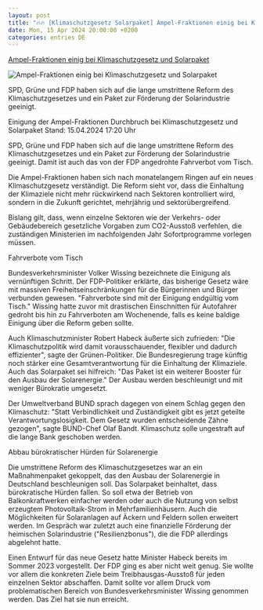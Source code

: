 ```yaml
---
layout: post
title: "🔥🔥 [Klimaschutzgesetz Solarpaket] Ampel-Fraktionen einig bei Klimaschutzgesetz und Solarpaket"
date: Mon, 15 Apr 2024 20:00:00 +0200
categories: entries DE
---
```

[Ampel-Fraktionen einig bei Klimaschutzgesetz und Solarpaket](https://www.tagesschau.de/inland/klimaschutzgesetz-ampel-solarpaket-100.html)

![Ampel-Fraktionen einig bei Klimaschutzgesetz und Solarpaket](https://images.tagesschau.de/image/d6dd3213-2950-4de1-8fbd-f208af4e8b7c/AAABjUUVOtE/AAABjcWen7M/16x9-1280/solar-panel-hausdach-100.jpg)

SPD, Grüne und FDP haben sich auf die lange umstrittene Reform des Klimaschutzgesetzes und ein Paket zur Förderung der Solarindustrie geeinigt.

Einigung der Ampel-Fraktionen Durchbruch bei Klimaschutzgesetz und Solarpaket Stand: 15.04.2024 17:20 Uhr

SPD, Grüne und FDP haben sich auf die lange umstrittene Reform des Klimaschutzgesetzes und ein Paket zur Förderung der Solarindustrie geeinigt. Damit ist auch das von der FDP angedrohte Fahrverbot vom Tisch.

Die Ampel-Fraktionen haben sich nach monatelangem Ringen auf ein neues Klimaschutzgesetz verständigt. Die Reform sieht vor, dass die Einhaltung der Klimaziele nicht mehr rückwirkend nach Sektoren kontrolliert wird, sondern in die Zukunft gerichtet, mehrjährig und sektorübergreifend.

Bislang gilt, dass, wenn einzelne Sektoren wie der Verkehrs- oder Gebäudebereich gesetzliche Vorgaben zum CO2-Ausstoß verfehlen, die zuständigen Ministerien im nachfolgenden Jahr Sofortprogramme vorlegen müssen.

Fahrverbote vom Tisch

Bundesverkehrsminister Volker Wissing bezeichnete die Einigung als vernünftigen Schritt. Der FDP-Politiker erklärte, das bisherige Gesetz wäre mit massiven Freiheitseinschränkungen für die Bürgerinnen und Bürger verbunden gewesen. "Fahrverbote sind mit der Einigung endgültig vom Tisch." Wissing hatte zuvor mit drastischen Einschnitten für Autofahrer gedroht bis hin zu Fahrverboten am Wochenende, falls es keine baldige Einigung über die Reform geben sollte.

Auch Klimaschutzminister Robert Habeck äußerte sich zufrieden: "Die Klimaschutzpolitik wird damit vorausschauender, flexibler und dadurch effizienter", sagte der Grünen-Politiker. Die Bundesregierung trage künftig noch stärker eine Gesamtverantwortung für die Einhaltung der Klimaziele. Auch das Solarpaket sei hilfreich: "Das Paket ist ein weiterer Booster für den Ausbau der Solarenergie." Der Ausbau werden beschleunigt und mit weniger Bürokratie umgesetzt.

Der Umweltverband BUND sprach dagegen von einem Schlag gegen den Klimaschutz: "Statt Verbindlichkeit und Zuständigkeit gibt es jetzt geteilte Verantwortungslosigkeit. Dem Gesetz wurden entscheidende Zähne gezogen", sagte BUND-Chef Olaf Bandt. Klimaschutz solle ungestraft auf die lange Bank geschoben werden.

Abbau bürokratischer Hürden für Solarenergie

Die umstrittene Reform des Klimaschutzgesetzes war an ein Maßnahmenpaket gekoppelt, das den Ausbau der Solarenergie in Deutschland beschleunigen soll. Das Solarpaket beinhaltet, dass bürokratische Hürden fallen. So soll etwa der Betrieb von Balkonkraftwerken einfacher werden oder auch die Nutzung von selbst erzeugtem Photovoltaik-Strom in Mehrfamilienhäusern. Auch die Möglichkeiten für Solaranlagen auf Äckern und Feldern sollen erweitert werden. Im Gespräch war zuletzt auch eine finanzielle Förderung der heimischen Solarindustrie ("Resilienzbonus"), die die FDP allerdings abgelehnt hatte.

Einen Entwurf für das neue Gesetz hatte Minister Habeck bereits im Sommer 2023 vorgestellt. Der FDP ging es aber nicht weit genug. Sie wollte vor allem die konkreten Ziele beim Treibhausgas-Ausstoß für jeden einzelnen Sektor abschaffen. Damit sollte vor allem Druck vom problematischen Bereich von Bundesverkehrsminister Wissing genommen werden. Das Ziel hat sie nun erreicht.

